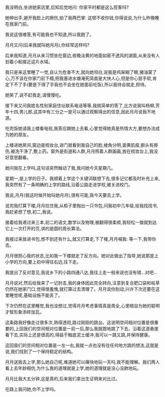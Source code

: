 
我没明白,坐进她家店里,后知后觉地问: 你家平时都是这么揽客吗?

她伸出手,避开我脸上的擦伤,拍了我两巴掌: 这顿不收你钱,你得说说,为什么昨晚睡在我家门前。

我说这很难答,有可能我也不知道,所以我跑了。

月月又问(后来我就叫她月月),你经常这样吗?

后来我知道,月月从来习惯坐在窗边,夜晚淡黄的地面如密不透风的湖面,从来没有人划着小船接近这片水域。

我只是来这里睡了一觉,自认为危害不大,就向她坦白,说我是鸡屎糊了眼,猪油蒙了心,万不该在你家门前下榻,把我塞进水塘淹死简直是大快人心,但是你心慈手软,肯定下不了手(要是下得了手我也不会坐在她面前吃饭),所以我待会就走,担待。

她笑了,说不赶我走,请慢慢吃。

接下来又问我姓名性别家庭住址联系电话等等,我挑简单的答了,比方说我叫杨柳,芳年十四,男儿郎,这其中有三分之一是可以通过观察得出的信息,因此月月说我不地道。

吃完饭她请我上楼看电视,我答应跟她上去看,心里觉得她真是热情大方,要想办法成为她的朋友。

上楼进她房间,窗边是梳妆台,进门就看到我自己的脸,棱角分明,面黄肌瘦,额头有擦伤,被洗干净了,敷上药。窗外是街道和人群,月月照着人群画画,放在梳妆台上,我没好意思翻看。

她问我在上学吗,这句话突然触动了我,我问她今天星期几。

星期一,是上学的日子。我顺着上学这个关键词联想下去,很多记忆都及时补充上来,我突然有了一条明确的上学的路线,沿着公路走进学校,被关进校门。

我说,月月(我这时候开始叫她月月),很有可能,我今天要去上学。

说完我打算下楼,月月拉住我,从柜子里掏出一只书包,问我初中几年级,给我找找书,我赶紧想了想,初二,我说。

接着给我递过来三本,初二的语文,数学以及物理,被翻得很柔顺,我轻松一拨就到达它上一次打开的页,讲的是圆的周长算法。

我接过来放进书包,想不到还有什么,就又打算走,下了楼,月月喊我: 等一下,我带你去。

月月很担心我的状态,比如我一下楼就走了反方向。她对此做出了指导,她说那是上小学的方向,要上初中得往右边,往下走。

我提出了反对意见,我说乡下的小路四通八达,我往上走一般来说也没有错...对吧...

月月说对,然后给我来了一记肘击,我的身体因此完全转向,注意到复合肥口袋和枯草仍然在她家门口,觉得很羞愧,就打算过去清理了。月月说你别动,兴许下次还要在这里睡觉呢,基础设施不能丢了。

下次仍然在这里睡觉,我也没想过,觉得月月考虑事情真是周全,心里暗自为她的聪明才智形象添砖加瓦。

这条路我好像走过很多次,熟得透彻,路过刚刚的跳台。这说明空间相对位置是很重要的,上回我们的空间相对位置是一前一后,那么我就蹬地跳了下去。沿着这道悬崖看下去,实际上还是很高的,得益于触底泥土缓冲,我可以一跳又跳,并保持健康。

这回我们的空间相对位置是一左一右,我就一点也没有往任何地方跳的想法,这就是说,我们找到了一个保持稳定的结构。

月月送我去上学,那么她自己呢,难道她可以痛快地玩一天吗,我不能理解。我们两人看上去年龄相仿,为什么我的道理就是上学,她的道理就是没心没肺地玩。

月月比我大五分钟,这是真的,后来我们拿出生证明来对比过。

在路上我问她,你不上学吗。










